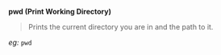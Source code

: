 **pwd (Print Working Directory)**
> Prints the current directory you are in and the path to it.

_eg:_ `pwd`
